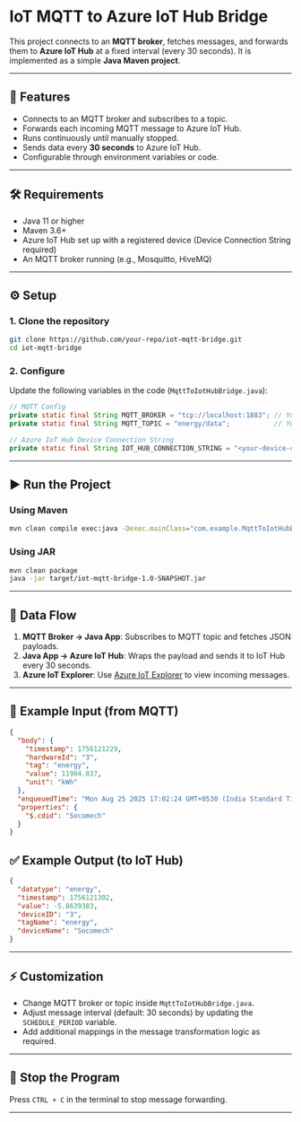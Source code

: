 # IoT MQTT to Azure IoT Hub Bridge

This project connects to an **MQTT broker**, fetches messages, and forwards them to **Azure IoT Hub** at a fixed interval (every 30 seconds).
It is implemented as a simple **Java Maven project**.

---

## 🚀 Features

* Connects to an MQTT broker and subscribes to a topic.
* Forwards each incoming MQTT message to Azure IoT Hub.
* Runs continuously until manually stopped.
* Sends data every **30 seconds** to Azure IoT Hub.
* Configurable through environment variables or code.

---

## 🛠️ Requirements

* Java 11 or higher
* Maven 3.6+
* Azure IoT Hub set up with a registered device (Device Connection String required)
* An MQTT broker running (e.g., Mosquitto, HiveMQ)

---

## ⚙️ Setup

### 1. Clone the repository

```bash
git clone https://github.com/your-repo/iot-mqtt-bridge.git
cd iot-mqtt-bridge
```

### 2. Configure

Update the following variables in the code (`MqttToIotHubBridge.java`):

```java
// MQTT Config
private static final String MQTT_BROKER = "tcp://localhost:1883"; // Your MQTT broker
private static final String MQTT_TOPIC = "energy/data";           // Your topic

// Azure IoT Hub Device Connection String
private static final String IOT_HUB_CONNECTION_STRING = "<your-device-connection-string>";
```

---

## ▶️ Run the Project

### Using Maven

```bash
mvn clean compile exec:java -Dexec.mainClass="com.example.MqttToIotHubBridge"
```

### Using JAR

```bash
mvn clean package
java -jar target/iot-mqtt-bridge-1.0-SNAPSHOT.jar
```

---

## 📡 Data Flow

1. **MQTT Broker → Java App**: Subscribes to MQTT topic and fetches JSON payloads.
2. **Java App → Azure IoT Hub**: Wraps the payload and sends it to IoT Hub every 30 seconds.
3. **Azure IoT Explorer**: Use [Azure IoT Explorer](https://learn.microsoft.com/en-us/azure/iot-fundamentals/howto-use-iot-explorer) to view incoming messages.

---

## 🔄 Example Input (from MQTT)

```json
{
  "body": {
    "timestamp": 1756121229,
    "hardwareId": "3",
    "tag": "energy",
    "value": 11904.837,
    "unit": "kWh"
  },
  "enqueuedTime": "Mon Aug 25 2025 17:02:24 GMT+0530 (India Standard Time)",
  "properties": {
    "$.cdid": "Socomech"
  }
}
```

## ✅ Example Output (to IoT Hub)

```json
{
  "datatype": "energy",
  "timestamp": 1756121302,
  "value": -5.8639383,
  "deviceID": "3",
  "tagName": "energy",
  "deviceName": "Socomech"
}
```

---

## ⚡ Customization

* Change MQTT broker or topic inside `MqttToIotHubBridge.java`.
* Adjust message interval (default: 30 seconds) by updating the `SCHEDULE_PERIOD` variable.
* Add additional mappings in the message transformation logic as required.

---

## 🛑 Stop the Program

Press `CTRL + C` in the terminal to stop message forwarding.

---
